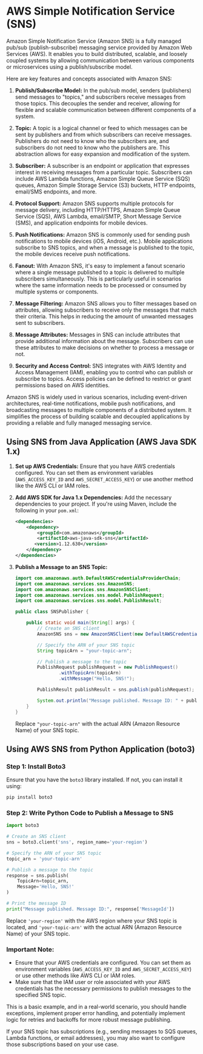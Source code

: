 # AWS Simple Notification Service (SNS)

Amazon Simple Notification Service (Amazon SNS) is a fully managed pub/sub (publish-subscribe) messaging service provided by Amazon Web Services (AWS). It enables you to build distributed, scalable, and loosely coupled systems by allowing communication between various components or microservices using a publish/subscribe model.

Here are key features and concepts associated with Amazon SNS:

1. **Publish/Subscribe Model:** In the pub/sub model, senders (publishers) send messages to "topics," and subscribers receive messages from those topics. This decouples the sender and receiver, allowing for flexible and scalable communication between different components of a system.

1. **Topic:** A topic is a logical channel or feed to which messages can be sent by publishers and from which subscribers can receive messages. Publishers do not need to know who the subscribers are, and subscribers do not need to know who the publishers are. This abstraction allows for easy expansion and modification of the system.

1. **Subscriber:** A subscriber is an endpoint or application that expresses interest in receiving messages from a particular topic. Subscribers can include AWS Lambda functions, Amazon Simple Queue Service (SQS) queues, Amazon Simple Storage Service (S3) buckets, HTTP endpoints, email/SMS endpoints, and more.

1. **Protocol Support:** Amazon SNS supports multiple protocols for message delivery, including HTTP/HTTPS, Amazon Simple Queue Service (SQS), AWS Lambda, email/SMTP, Short Message Service (SMS), and application endpoints for mobile devices.

1. **Push Notifications:** Amazon SNS is commonly used for sending push notifications to mobile devices (iOS, Android, etc.). Mobile applications subscribe to SNS topics, and when a message is published to the topic, the mobile devices receive push notifications.

1. **Fanout:** With Amazon SNS, it's easy to implement a fanout scenario where a single message published to a topic is delivered to multiple subscribers simultaneously. This is particularly useful in scenarios where the same information needs to be processed or consumed by multiple systems or components.

1. **Message Filtering:** Amazon SNS allows you to filter messages based on attributes, allowing subscribers to receive only the messages that match their criteria. This helps in reducing the amount of unwanted messages sent to subscribers.

1. **Message Attributes:** Messages in SNS can include attributes that provide additional information about the message. Subscribers can use these attributes to make decisions on whether to process a message or not.

1. **Security and Access Control:** SNS integrates with AWS Identity and Access Management (IAM), enabling you to control who can publish or subscribe to topics. Access policies can be defined to restrict or grant permissions based on AWS identities.

Amazon SNS is widely used in various scenarios, including event-driven architectures, real-time notifications, mobile push notifications, and broadcasting messages to multiple components of a distributed system. It simplifies the process of building scalable and decoupled applications by providing a reliable and fully managed messaging service.

## Using SNS from Java Application (AWS Java SDK 1.x)

1. **Set up AWS Credentials:**
   Ensure that you have AWS credentials configured. You can set them as environment variables (`AWS_ACCESS_KEY_ID` and `AWS_SECRET_ACCESS_KEY`) or use another method like the AWS CLI or IAM roles.

2. **Add AWS SDK for Java 1.x Dependencies:**
   Add the necessary dependencies to your project. If you're using Maven, include the following in your `pom.xml`:

   ```xml
   <dependencies>
       <dependency>
           <groupId>com.amazonaws</groupId>
           <artifactId>aws-java-sdk-sns</artifactId>
          <version>1.12.630</version>
       </dependency>
   </dependencies>
   ```

3. **Publish a Message to an SNS Topic:**
   ```java
   import com.amazonaws.auth.DefaultAWSCredentialsProviderChain;
   import com.amazonaws.services.sns.AmazonSNS;
   import com.amazonaws.services.sns.AmazonSNSClient;
   import com.amazonaws.services.sns.model.PublishRequest;
   import com.amazonaws.services.sns.model.PublishResult;

   public class SNSPublisher {

       public static void main(String[] args) {
           // Create an SNS client
           AmazonSNS sns = new AmazonSNSClient(new DefaultAWSCredentialsProviderChain());

           // Specify the ARN of your SNS topic
           String topicArn = "your-topic-arn";

           // Publish a message to the topic
           PublishRequest publishRequest = new PublishRequest()
                   .withTopicArn(topicArn)
                   .withMessage("Hello, SNS!");

           PublishResult publishResult = sns.publish(publishRequest);

           System.out.println("Message published. Message ID: " + publishResult.getMessageId());
       }
   }
   ```

   Replace `"your-topic-arn"` with the actual ARN (Amazon Resource Name) of your SNS topic.

## Using AWS SNS from Python Application (boto3)

### Step 1: Install Boto3

Ensure that you have the `boto3` library installed. If not, you can install it using:

```bash
pip install boto3
```

### Step 2: Write Python Code to Publish a Message to SNS

```python
import boto3

# Create an SNS client
sns = boto3.client('sns', region_name='your-region')

# Specify the ARN of your SNS topic
topic_arn = 'your-topic-arn'

# Publish a message to the topic
response = sns.publish(
    TopicArn=topic_arn,
    Message='Hello, SNS!'
)

# Print the message ID
print("Message published. Message ID:", response['MessageId'])
```

Replace `'your-region'` with the AWS region where your SNS topic is located, and `'your-topic-arn'` with the actual ARN (Amazon Resource Name) of your SNS topic.

### Important Note:
- Ensure that your AWS credentials are configured. You can set them as environment variables (`AWS_ACCESS_KEY_ID` and `AWS_SECRET_ACCESS_KEY`) or use other methods like AWS CLI or IAM roles.
- Make sure that the IAM user or role associated with your AWS credentials has the necessary permissions to publish messages to the specified SNS topic.

This is a basic example, and in a real-world scenario, you should handle exceptions, implement proper error handling, and potentially implement logic for retries and backoffs for more robust message publishing.

If your SNS topic has subscriptions (e.g., sending messages to SQS queues, Lambda functions, or email addresses), you may also want to configure those subscriptions based on your use case.